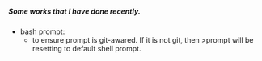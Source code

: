##### Some works that I have done recently. 

* bash prompt: 
  - to ensure prompt is git-awared. If it is not git, then >prompt will be resetting to default shell prompt.

